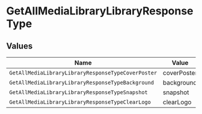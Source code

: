 # GetAllMediaLibraryLibraryResponseType


## Values

| Name                                               | Value                                              |
| -------------------------------------------------- | -------------------------------------------------- |
| `GetAllMediaLibraryLibraryResponseTypeCoverPoster` | coverPoster                                        |
| `GetAllMediaLibraryLibraryResponseTypeBackground`  | background                                         |
| `GetAllMediaLibraryLibraryResponseTypeSnapshot`    | snapshot                                           |
| `GetAllMediaLibraryLibraryResponseTypeClearLogo`   | clearLogo                                          |